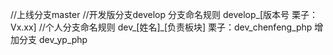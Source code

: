 //上线分支master
//开发版分支develop  分支命名规则 develop_[版本号 栗子：Vx.xx]
//个人分支命名规则 dev_[姓名]_[负责板块]  栗子：dev_chenfeng_php
增加分支  dev_yp_php


